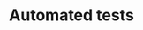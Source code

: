 ---
lang: en
layout: doc
permalink: /doc/automated-tests/
redirect_from:
- /en/doc/automated-tests/
- /doc/AutomatedTests/
redirect_to: https://doc.qubes-os.org/en/latest/developer/debugging/automated-tests.html
ref: 45
title: Automated tests
---